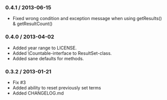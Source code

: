 ### 0.4.1 / 2013-06-15

* Fixed wrong condition and exception message when using getResults() & getResultCount()

### 0.4.0 / 2013-04-02

* Added year range to LICENSE.
* Added \Countable-interface to ResultSet-class.
* Added sane defaults for methods.

### 0.3.2 / 2013-01-21

* Fix #3
* Added ability to reset previously set terms
* Added CHANGELOG.md